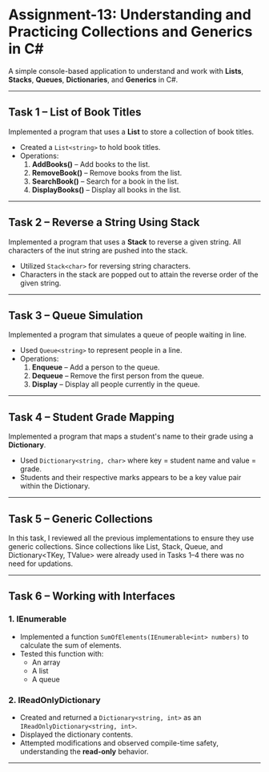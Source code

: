 # Assignment-13: Understanding and Practicing Collections and Generics in C#

A simple console-based application to understand and work with **Lists**, **Stacks**, **Queues**, **Dictionaries**, and **Generics** in C#.

---

## Task 1 – List of Book Titles

Implemented a program that uses a **List** to store a collection of book titles.

- Created a `List<string>` to hold book titles.
- Operations:
  1. **AddBooks()** – Add books to the list.
  2. **RemoveBook()** – Remove books from the list.
  3. **SearchBook()** – Search for a book in the list.
  4. **DisplayBooks()** – Display all books in the list.

---

## Task 2 – Reverse a String Using Stack

Implemented a program that uses a **Stack** to reverse a given string.
  All characters of the inut string are pushed into the stack.
- Utilized `Stack<char>` for reversing string characters.
- Characters in the stack are popped out to attain the reverse order of the given string.


---

## Task 3 – Queue Simulation

Implemented a program that simulates a queue of people waiting in line.

- Used `Queue<string>` to represent people in a line.
- Operations:
  1. **Enqueue** – Add a person to the queue.
  2. **Dequeue** – Remove the first person from the queue.
  3. **Display** – Display all people currently in the queue.

---

## Task 4 – Student Grade Mapping

Implemented a program that maps a student's name to their grade using a **Dictionary**.

- Used `Dictionary<string, char>` where key = student name and value = grade.
- Students and their respective marks appears to be a key value pair within the Dictionary.

---

## Task 5 – Generic Collections

 In this task, I reviewed all the previous implementations to ensure they use generic collections. Since collections like List<T>, Stack<T>, Queue<T>, and Dictionary<TKey, TValue> were already used in Tasks 1–4 there was no need for updations.

---

## Task 6 – Working with Interfaces

### 1. IEnumerable

- Implemented a function `SumOfElements(IEnumerable<int> numbers)` to calculate the sum of elements.
- Tested this function with:
  - An array
  - A list
  - A queue

### 2. IReadOnlyDictionary

- Created and returned a `Dictionary<string, int>` as an `IReadOnlyDictionary<string, int>`.
- Displayed the dictionary contents.
- Attempted modifications and observed compile-time safety, understanding the **read-only** behavior.

---
